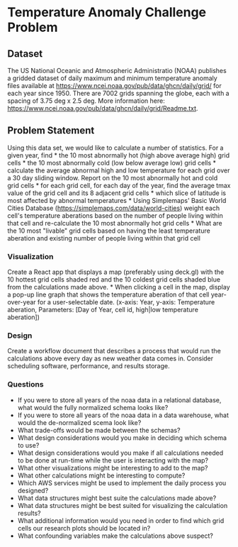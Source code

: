 # Temperature Anomaly Challenge Problem

## Dataset
The US National Oceanic and Atmospheric Administratio (NOAA) publishes a gridded dataset of daily maximum and minimum temperature anomaly files available at https://www.ncei.noaa.gov/pub/data/ghcn/daily/grid/ for each year since 1950. There are 7002 grids spanning the globe, each with a spacing of 3.75 deg x 2.5 deg. More information here: https://www.ncei.noaa.gov/pub/data/ghcn/daily/grid/Readme.txt. 

## Problem Statement

Using this data set, we would like to calculate a number of statistics. For a given year, find 
    * the 10 most abnormally hot (high above average high) grid cells
    * the 10 most abnormally cold (low below average low) grid cells
    * calculate the average abnormal high and low temperature for each grid over a 30 day sliding window. Report on the 10 most abnormally hot and cold grid cells
    * for each grid cell, for each day of the year, find the average tmax value of the grid cell and its 8 adjacent grid cells
    * which slice of latitude is most affected by abnormal temperatures
    * Using Simplemaps' Basic World Cities Database (https://simplemaps.com/data/world-cities) weight each cell's temperature aberations based on the number of people living within that cell and re-calculate the 10 most abnormally hot grid cells
    * What are the 10 most "livable" grid cells based on having the least temperature aberation and existing number of people living within that grid cell

### Visualization

Create a React app that displays a map (preferably using deck.gl) with the 10 hottest grid cells shaded red and the 10 coldest grid cells shaded blue from the calculations made above. 
    * When clicking a cell in the map, display a pop-up line graph that shows the temperature aberation of that cell year-over-year for a user-selectable date. (x-axis: Year, y-axis: Temperature aberation, Parameters: [Day of Year, cell id, high|low temperature aberation])

### Design

Create a workflow document that describes a process that would run the calculations above every day as new weather data comes in. Consider scheduling software, performance, and results storage.

### Questions

* If you were to store all years of the noaa data in a relational database, what would the fully normalized schema looks like?
* If you were to store all years of the noaa data in a data warehouse, what would the de-normalized scema look like?
* What trade-offs would be made between the schemas?
* What design considerations would you make in deciding which schema to use?
* What design considerations would you make if all calculations needed to be done at run-time while the user is interacting with the map?
* What other visualizations might be interesting to add to the map?
* What other calculations might be interesting to compute?
* Which AWS services might be used to implement the daily process you designed?
* What data structures might best suite the calculations made above?
* What data structures might be best suited for visualizing the calculation results?
* What additional information would you need in order to find which grid cells our research plots should be located in?
* What confounding variables make the calculations above suspect?
